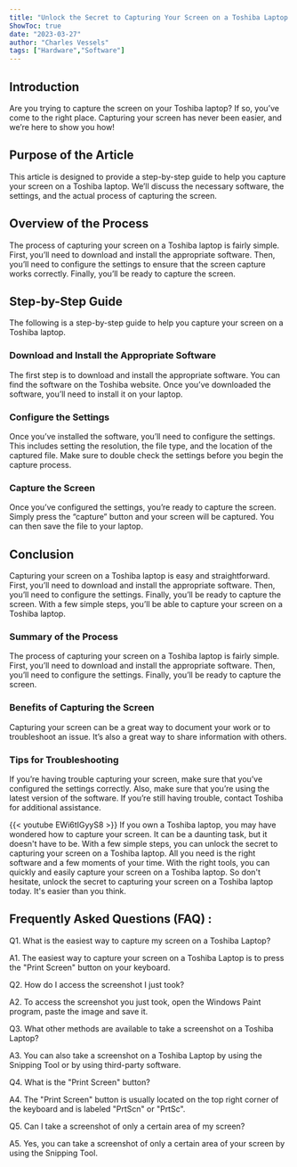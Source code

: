 ```yaml
---
title: "Unlock the Secret to Capturing Your Screen on a Toshiba Laptop - It's Easier Than You Think!"
ShowToc: true 
date: "2023-03-27"
author: "Charles Vessels" 
tags: ["Hardware","Software"]
---
```

## Introduction
Are you trying to capture the screen on your Toshiba laptop? If so, you’ve come to the right place. Capturing your screen has never been easier, and we’re here to show you how! 

## Purpose of the Article
This article is designed to provide a step-by-step guide to help you capture your screen on a Toshiba laptop. We’ll discuss the necessary software, the settings, and the actual process of capturing the screen. 

## Overview of the Process
The process of capturing your screen on a Toshiba laptop is fairly simple. First, you’ll need to download and install the appropriate software. Then, you’ll need to configure the settings to ensure that the screen capture works correctly. Finally, you’ll be ready to capture the screen. 

## Step-by-Step Guide
The following is a step-by-step guide to help you capture your screen on a Toshiba laptop.

### Download and Install the Appropriate Software
The first step is to download and install the appropriate software. You can find the software on the Toshiba website. Once you’ve downloaded the software, you’ll need to install it on your laptop. 

### Configure the Settings
Once you’ve installed the software, you’ll need to configure the settings. This includes setting the resolution, the file type, and the location of the captured file. Make sure to double check the settings before you begin the capture process. 

### Capture the Screen
Once you’ve configured the settings, you’re ready to capture the screen. Simply press the “capture” button and your screen will be captured. You can then save the file to your laptop. 

## Conclusion
Capturing your screen on a Toshiba laptop is easy and straightforward. First, you’ll need to download and install the appropriate software. Then, you’ll need to configure the settings. Finally, you’ll be ready to capture the screen. With a few simple steps, you’ll be able to capture your screen on a Toshiba laptop. 

### Summary of the Process
The process of capturing your screen on a Toshiba laptop is fairly simple. First, you’ll need to download and install the appropriate software. Then, you’ll need to configure the settings. Finally, you’ll be ready to capture the screen. 

### Benefits of Capturing the Screen
Capturing your screen can be a great way to document your work or to troubleshoot an issue. It’s also a great way to share information with others. 

### Tips for Troubleshooting
If you’re having trouble capturing your screen, make sure that you’ve configured the settings correctly. Also, make sure that you’re using the latest version of the software. If you’re still having trouble, contact Toshiba for additional assistance.

{{< youtube EWi6tIGyyS8 >}} 
If you own a Toshiba laptop, you may have wondered how to capture your screen. It can be a daunting task, but it doesn't have to be. With a few simple steps, you can unlock the secret to capturing your screen on a Toshiba laptop. All you need is the right software and a few moments of your time. With the right tools, you can quickly and easily capture your screen on a Toshiba laptop. So don't hesitate, unlock the secret to capturing your screen on a Toshiba laptop today. It's easier than you think.

## Frequently Asked Questions (FAQ) :
Q1. What is the easiest way to capture my screen on a Toshiba Laptop?

A1. The easiest way to capture your screen on a Toshiba Laptop is to press the "Print Screen" button on your keyboard.

Q2. How do I access the screenshot I just took?

A2. To access the screenshot you just took, open the Windows Paint program, paste the image and save it.

Q3. What other methods are available to take a screenshot on a Toshiba Laptop?

A3. You can also take a screenshot on a Toshiba Laptop by using the Snipping Tool or by using third-party software.

Q4. What is the "Print Screen" button?

A4. The "Print Screen" button is usually located on the top right corner of the keyboard and is labeled "PrtScn" or "PrtSc".

Q5. Can I take a screenshot of only a certain area of my screen?

A5. Yes, you can take a screenshot of only a certain area of your screen by using the Snipping Tool.


